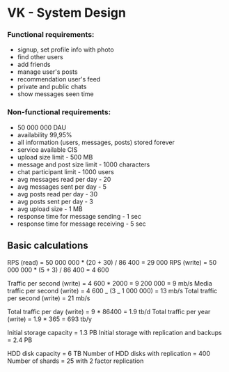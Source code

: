 # VK - System Design

### Functional requirements:

- signup, set profile info with photo
- find other users
- add friends
- manage user's posts
- recommendation user's feed
- private and public chats
- show messages seen time

### Non-functional requirements:

- 50 000 000 DAU
- availability 99,95%
- all information (users, messages, posts) stored forever
- service available CIS
- upload size limit - 500 MB
- message and post size limit - 1000 characters
- chat participant limit - 1000 users
- avg messages read per day - 20
- avg messages sent per day - 5
- avg posts read per day - 30
- avg posts sent per day - 3
- avg upload size - 1 MB
- response time for message sending - 1 sec
- response time for message receiving - 5 sec

## Basic calculations

RPS (read) = 50 000 000 \* (20 + 30) / 86 400 = 29 000
RPS (write) = 50 000 000 \* (5 + 3) / 86 400 = 4 600

Traffic per second (write) = 4 600 \* 2000 = 9 200 000 = 9 mb/s
Media traffic per second (write) = 4 600 _ (3 _ 1 000 000) = 13 mb/s
Total traffic per second (write) = 21 mb/s

Total traffic per day (write) = 9 \* 86400 = 1.9 tb/d
Total traffic per year (write) = 1.9 \* 365 = 693 tb/y

Initial storage capacity = 1.3 PB
Initial storage with replication and backups = 2.4 PB

HDD disk capacity = 6 TB
Number of HDD disks with replication = 400
Number of shards = 25 with 2 factor replication
